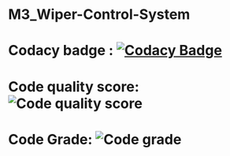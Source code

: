 # M3_Wiper-Control-System
# Codacy badge : [![Codacy Badge](https://app.codacy.com/project/badge/Grade/8f67cc0be1de4b6bbb5db5f018bd091f)](https://www.codacy.com/gh/shanmukh552001/M3_Wiper-Control-System/dashboard?utm_source=github.com&amp;utm_medium=referral&amp;utm_content=shanmukh552001/M3_Wiper-Control-System&amp;utm_campaign=Badge_Grade)
# Code quality score: ![Code quality score](https://api.codiga.io/project/33384/score/svg) 
# Code Grade:  ![Code grade](https://api.codiga.io/project/33384/status/svg)
